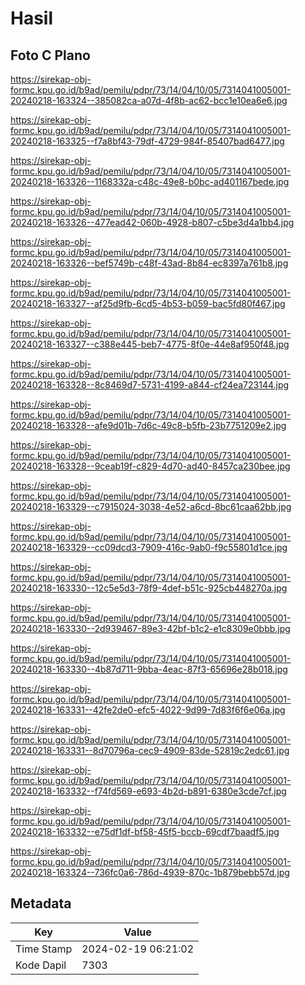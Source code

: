 # Hasil

## Foto C Plano

https://sirekap-obj-formc.kpu.go.id/b9ad/pemilu/pdpr/73/14/04/10/05/7314041005001-20240218-163324--385082ca-a07d-4f8b-ac62-bcc1e10ea6e6.jpg

https://sirekap-obj-formc.kpu.go.id/b9ad/pemilu/pdpr/73/14/04/10/05/7314041005001-20240218-163325--f7a8bf43-79df-4729-984f-85407bad6477.jpg

https://sirekap-obj-formc.kpu.go.id/b9ad/pemilu/pdpr/73/14/04/10/05/7314041005001-20240218-163326--1168332a-c48c-49e8-b0bc-ad401167bede.jpg

https://sirekap-obj-formc.kpu.go.id/b9ad/pemilu/pdpr/73/14/04/10/05/7314041005001-20240218-163326--477ead42-060b-4928-b807-c5be3d4a1bb4.jpg

https://sirekap-obj-formc.kpu.go.id/b9ad/pemilu/pdpr/73/14/04/10/05/7314041005001-20240218-163326--bef5749b-c48f-43ad-8b84-ec8397a761b8.jpg

https://sirekap-obj-formc.kpu.go.id/b9ad/pemilu/pdpr/73/14/04/10/05/7314041005001-20240218-163327--af25d9fb-6cd5-4b53-b059-bac5fd80f467.jpg

https://sirekap-obj-formc.kpu.go.id/b9ad/pemilu/pdpr/73/14/04/10/05/7314041005001-20240218-163327--c388e445-beb7-4775-8f0e-44e8af950f48.jpg

https://sirekap-obj-formc.kpu.go.id/b9ad/pemilu/pdpr/73/14/04/10/05/7314041005001-20240218-163328--8c8469d7-5731-4199-a844-cf24ea723144.jpg

https://sirekap-obj-formc.kpu.go.id/b9ad/pemilu/pdpr/73/14/04/10/05/7314041005001-20240218-163328--afe9d01b-7d6c-49c8-b5fb-23b7751209e2.jpg

https://sirekap-obj-formc.kpu.go.id/b9ad/pemilu/pdpr/73/14/04/10/05/7314041005001-20240218-163328--9ceab19f-c829-4d70-ad40-8457ca230bee.jpg

https://sirekap-obj-formc.kpu.go.id/b9ad/pemilu/pdpr/73/14/04/10/05/7314041005001-20240218-163329--c7915024-3038-4e52-a6cd-8bc61caa62bb.jpg

https://sirekap-obj-formc.kpu.go.id/b9ad/pemilu/pdpr/73/14/04/10/05/7314041005001-20240218-163329--cc09dcd3-7909-416c-9ab0-f9c55801d1ce.jpg

https://sirekap-obj-formc.kpu.go.id/b9ad/pemilu/pdpr/73/14/04/10/05/7314041005001-20240218-163330--12c5e5d3-78f9-4def-b51c-925cb448270a.jpg

https://sirekap-obj-formc.kpu.go.id/b9ad/pemilu/pdpr/73/14/04/10/05/7314041005001-20240218-163330--2d939467-89e3-42bf-b1c2-e1c8309e0bbb.jpg

https://sirekap-obj-formc.kpu.go.id/b9ad/pemilu/pdpr/73/14/04/10/05/7314041005001-20240218-163330--4b87d711-9bba-4eac-87f3-65696e28b018.jpg

https://sirekap-obj-formc.kpu.go.id/b9ad/pemilu/pdpr/73/14/04/10/05/7314041005001-20240218-163331--42fe2de0-efc5-4022-9d99-7d83f6f6e06a.jpg

https://sirekap-obj-formc.kpu.go.id/b9ad/pemilu/pdpr/73/14/04/10/05/7314041005001-20240218-163331--8d70796a-cec9-4909-83de-52819c2edc61.jpg

https://sirekap-obj-formc.kpu.go.id/b9ad/pemilu/pdpr/73/14/04/10/05/7314041005001-20240218-163332--f74fd569-e693-4b2d-b891-6380e3cde7cf.jpg

https://sirekap-obj-formc.kpu.go.id/b9ad/pemilu/pdpr/73/14/04/10/05/7314041005001-20240218-163332--e75df1df-bf58-45f5-bccb-69cdf7baadf5.jpg

https://sirekap-obj-formc.kpu.go.id/b9ad/pemilu/pdpr/73/14/04/10/05/7314041005001-20240218-163324--736fc0a6-786d-4939-870c-1b879bebb57d.jpg


## Metadata

| Key        | Value               |
| ---------- | ------------------- |
| Time Stamp | 2024-02-19 06:21:02 |
| Kode Dapil | 7303                |




